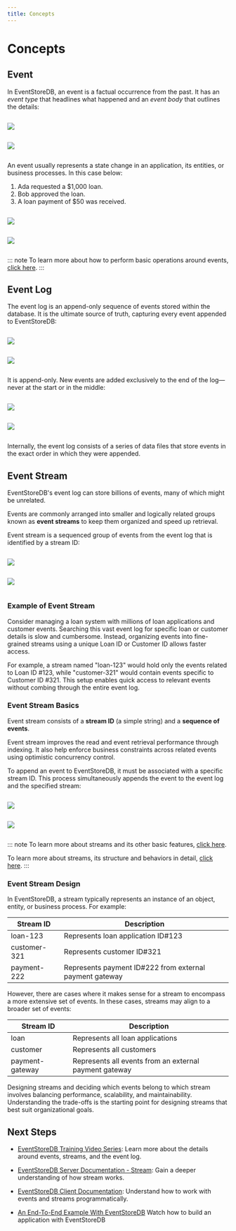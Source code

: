 ```yaml
---
title: Concepts
---
```


# Concepts

## Event

In EventStoreDB, an event is a factual occurrence from the past. It has an *event type* that headlines what happened and an *event body* that outlines the details:

<div style="display: flex; max-height: 200px;">

![](./images/what-are-events.png#light)

</div>

<div style="display: flex; max-height: 200px;">

![](./images/what-are-events-dark.png#dark)

</div>

An event usually represents a state change in an application, its entities, or business processes. In this case below:

1. Ada requested a $1,000 loan. 
2. Bob approved the loan.
3. A loan payment of $50 was received.


<div style="display: flex; max-height: 200px;">

![](./images/examples-of-event.png#light)

</div>

<div style="display: flex; max-height: 200px;">

![](./images/examples-of-event-dark.png#dark)

</div>

::: note
To learn more about how to perform basic operations around events, [click here](/clients/grpc/appending-events.html).
:::

## Event Log

The event log is an append-only sequence of events stored within the database. It is the ultimate source of truth, capturing every event appended to EventStoreDB:

<div style="display: flex; max-height: 200px;">

![](./images/event-log.png#light)

</div>

<div style="display: flex; max-height: 200px;">

![](./images/event-log-dark.png#dark)

</div>

It is append-only. New events are added exclusively to the end of the log—never at the start or in the middle:

<div style="display: flex; max-height: 200px;">

![](./images/event-log-is-append-only.png#light)

</div>

<div style="display: flex; max-height: 200px;">

![](./images/event-log-is-append-only-dark.png#dark)

</div>

Internally, the event log consists of a series of data files that store events in the exact order in which they were appended.

## Event Stream

EventStoreDB's event log can store billions of events, many of which might be unrelated.

Events are commonly arranged into smaller and logically related groups known as **event streams** to keep them organized and speed up retrieval.

Event stream is a sequenced group of events from the event log that is identified by a stream ID:

<div style="display: flex; max-height: 200px;">

![](./images/what-are-event-streams.png#light)

</div>

<div style="display: flex; max-height: 200px;">

![](./images/what-are-event-streams-dark.png#dark)

</div>

### Example of Event Stream

Consider managing a loan system with millions of loan applications and customer events. Searching this vast event log for specific loan or customer details is slow and cumbersome. Instead, organizing events into fine-grained streams using a unique Loan ID or Customer ID allows faster access. 

For example, a stream named "loan-123" would hold only the events related to Loan ID #123, while "customer-321" would contain events specific to Customer ID #321. This setup enables quick access to relevant events without combing through the entire event log.

### Event Stream Basics

Event stream consists of a **stream ID** (a simple string) and a **sequence of events**. 

Event stream improves the read and event retrieval performance through indexing. It also help enforce business constraints across related events using optimistic concurrency control.

To append an event to EventStoreDB, it must be associated with a specific stream ID. This process simultaneously appends the event to the event log and the specified stream:

<div style="display: flex; max-height: 300px;">

![](./images/how-events-are-appended.png#light)

</div>

<div style="display: flex; max-height: 300px;">

![](./images/how-events-are-appended-dark.png#dark)

</div>


::: note
To learn more about streams and its other basic features, [click here](/getting-started/features/eventstoredb-core-features.html#stream-indexing).

To learn more about streams, its structure and behaviors in detail, [click here](/server/v24.10%20Preview%201/features/streams.html).
:::

### Event Stream Design

In EventStoreDB, a stream typically represents an instance of an object, entity, or business process. For example:

| Stream ID | Description |
| --- | --- |
| loan-123 | Represents loan application ID#123 |
| customer-321 | Represents customer ID#321 |
| payment-222 | Represents payment ID#222 from external payment gateway |

However, there are cases where it makes sense for a stream to encompass a more extensive set of events. In these cases, streams may align to a broader set of events: 

| Stream ID | Description |
| --- | --- |
| loan | Represents all loan applications |
| customer | Represents all customers |
| payment-gateway | Represents all events from an external payment gateway  |

Designing streams and deciding which events belong to which stream involves balancing performance, scalability, and maintainability. Understanding the trade-offs is the starting point for designing streams that best suit organizational goals.

## Next Steps

- [EventStoreDB Training Video Series](https://www.youtube.com/playlist?list=PLWG5TK2D4U_Nb4rWdiQw2jNWYSaBm7lT_): Learn more about the details around events, streams, and the event log.

- [EventStoreDB Server Documentation - Stream](/server/v24.10%20Preview%201/features/streams.html): Gain a deeper understanding of how stream works.

- [EventStoreDB Client Documentation](/clients/grpc/getting-started.html): Understand how to work with events and streams programmatically.

- [An End-To-End Example With EventStoreDB](https://www.youtube.com/watch?v=vIUw-jKpKfQ) Watch how to build an application with EventStoreDB